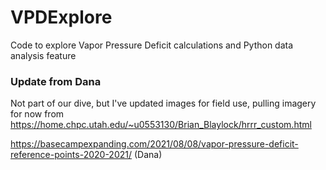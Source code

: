 # VPDExplore
Code to explore Vapor Pressure Deficit calculations and Python data analysis feature
### Update from Dana
Not part of our dive, but I've updated images for field use, pulling imagery for now from https://home.chpc.utah.edu/~u0553130/Brian_Blaylock/hrrr_custom.html

https://basecampexpanding.com/2021/08/08/vapor-pressure-deficit-reference-points-2020-2021/ (Dana)
